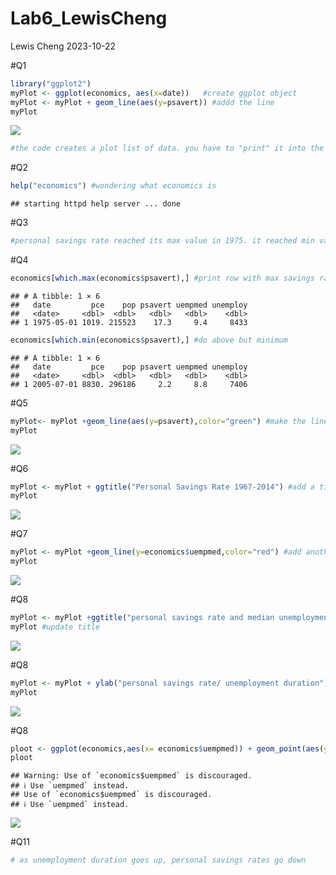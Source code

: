 Lab6_LewisCheng
================
Lewis Cheng
2023-10-22

\#Q1

``` r
library("ggplot2")
myPlot <- ggplot(economics, aes(x=date))   #create ggplot object
myPlot <- myPlot + geom_line(aes(y=psavert)) #addd the line
myPlot
```

![](Lab6_LewisCheng_files/figure-gfm/unnamed-chunk-1-1.png)<!-- -->

``` r
#the code creates a plot list of data. you have to "print" it into the console to get it to show
```

\#Q2

``` r
help("economics") #wondering what economics is
```

    ## starting httpd help server ... done

\#Q3

``` r
#personal savings rate reached its max value in 1975. it reached min value in about 2006
```

\#Q4

``` r
economics[which.max(economics$psavert),] #print row with max savings rate
```

    ## # A tibble: 1 × 6
    ##   date         pce    pop psavert uempmed unemploy
    ##   <date>     <dbl>  <dbl>   <dbl>   <dbl>    <dbl>
    ## 1 1975-05-01 1019. 215523    17.3     9.4     8433

``` r
economics[which.min(economics$psavert),] #do above but minimum
```

    ## # A tibble: 1 × 6
    ##   date         pce    pop psavert uempmed unemploy
    ##   <date>     <dbl>  <dbl>   <dbl>   <dbl>    <dbl>
    ## 1 2005-07-01 8830. 296186     2.2     8.8     7406

\#Q5

``` r
myPlot<- myPlot +geom_line(aes(y=psavert),color="green") #make the line green
myPlot
```

![](Lab6_LewisCheng_files/figure-gfm/unnamed-chunk-5-1.png)<!-- -->

\#Q6

``` r
myPlot <- myPlot + ggtitle("Personal Savings Rate 1967-2014") #add a title!
myPlot
```

![](Lab6_LewisCheng_files/figure-gfm/unnamed-chunk-6-1.png)<!-- -->

\#Q7

``` r
myPlot <- myPlot +geom_line(y=economics$uempmed,color="red") #add another line for uempmed and make it red
myPlot
```

![](Lab6_LewisCheng_files/figure-gfm/unnamed-chunk-7-1.png)<!-- -->

\#Q8

``` r
myPlot <- myPlot +ggtitle("personal savings rate and median unemployment time 1967-2014 ")
myPlot #update title
```

![](Lab6_LewisCheng_files/figure-gfm/unnamed-chunk-8-1.png)<!-- -->

\#Q8

``` r
myPlot <- myPlot + ylab("personal savings rate/ unemployment duration") #update y axis label
myPlot
```

![](Lab6_LewisCheng_files/figure-gfm/unnamed-chunk-9-1.png)<!-- -->

\#Q8

``` r
ploot <- ggplot(economics,aes(x= economics$uempmed)) + geom_point(aes(y=psavert,color =economics$uempmed)) #make scatter plot, color it based on uempmed
ploot
```

    ## Warning: Use of `economics$uempmed` is discouraged.
    ## ℹ Use `uempmed` instead.
    ## Use of `economics$uempmed` is discouraged.
    ## ℹ Use `uempmed` instead.

![](Lab6_LewisCheng_files/figure-gfm/unnamed-chunk-10-1.png)<!-- -->

\#Q11

``` r
# as unemployment duration goes up, personal savings rates go down
```
